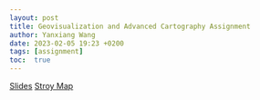 ```yaml
---
layout: post
title: Geovisualization and Advanced Cartography Assignment
author: Yanxiang Wang
date: 2023-02-05 19:23 +0200
tags: [assignment]
toc:  true
---
```

[Slides](https://docs.google.com/presentation/d/1BL3ZkJUhxpWl2JyAv1Q989D9nGYnINrfGg6U9d7xPls/edit#slide=id.g1fcbb006725_0_11)
[Stroy Map](https://storymaps.arcgis.com/stories/43193ba9c83f4840aad632a0a7ea7209)